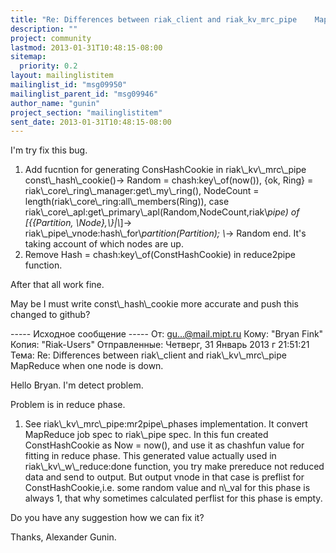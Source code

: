 ```yaml
---
title: "Re: Differences between riak_client and	riak_kv_mrc_pipe	MapReduce	when one node is down."
description: ""
project: community
lastmod: 2013-01-31T10:48:15-08:00
sitemap:
  priority: 0.2
layout: mailinglistitem
mailinglist_id: "msg09950"
mailinglist_parent_id: "msg09946"
author_name: "gunin"
project_section: "mailinglistitem"
sent_date: 2013-01-31T10:48:15-08:00
---
```



I'm try fix this bug.
1. Add fucntion for generating ConsHashCookie in riak\\_kv\\_mrc\\_pipe
const\\_hash\\_cookie()-&gt;
 Random = chash:key\\_of(now()),
 {ok, Ring} = riak\\_core\\_ring\\_manager:get\\_my\\_ring(),
 NodeCount = length(riak\\_core\\_ring:all\\_members(Ring)),
 case riak\\_core\\_apl:get\\_primary\\_apl(Random,NodeCount,riak\\_pipe) of
 [{{Partition, \\_Node},\\_}|\\_]-&gt;
 riak\\_pipe\\_vnode:hash\\_for\\_partition(Partition);
 \\_-&gt;
 Random
 end.
It's taking account of which nodes are up.
2. Remove Hash = chash:key\\_of(ConstHashCookie) in reduce2pipe function.

After that all work fine.

May be I must write const\\_hash\\_cookie more accurate and push this changed to 
github?

----- Исходное сообщение -----
От: gu...@mail.mipt.ru
Кому: "Bryan Fink" 
Копия: "Riak-Users" 
Отправленные: Четверг, 31 Январь 2013 г 21:51:21
Тема: Re: Differences between riak\\_client and riak\\_kv\\_mrc\\_pipe MapReduce 
when one node is down.

Hello Bryan.
I'm detect problem.

Problem is in reduce phase.

1. See riak\\_kv\\_mrc\\_pipe:mr2pipe\\_phases implementation. It convert MapReduce job 
spec to riak\\_pipe spec. 
In this fun created ConstHashCookie as Now = now(), and use it as chashfun 
value for fitting in reduce phase.
This generated value actually used in riak\\_kv\\_w\\_reduce:done function, you try 
make prereduce not reduced data and send to output.
But output vnode in that case is
preflist for ConstHashCookie,i.e. some random value and n\\_val for this phase is 
always 1, that why sometimes calculated perflist for this phase is empty.

Do you have any suggestion how we can fix it?

Thanks,
Alexander Gunin.
